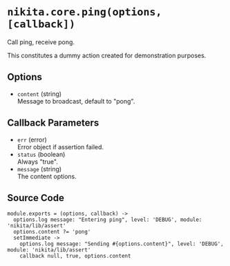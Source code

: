 
# `nikita.core.ping(options, [callback])`

Call ping, receive pong.

This constitutes a dummy action created for demonstration purposes.

## Options

* `content` (string)   
  Message to broadcast, default to "pong".   

## Callback Parameters

*   `err` (error)   
    Error object if assertion failed.   
*   `status` (boolean)   
    Always "true".   
*   `message` (string)   
    The content options.   

## Source Code

    module.exports = (options, callback) ->
      options.log message: "Entering ping", level: 'DEBUG', module: 'nikita/lib/assert'
      options.content ?= 'pong'
      setImmediate ->
        options.log message: "Sending #{options.content}", level: 'DEBUG', module: 'nikita/lib/assert'
        callback null, true, options.content
